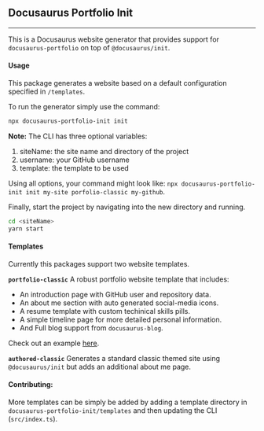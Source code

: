 ## Docusaurus Portfolio Init

---

This is a Docusaurus website generator that provides support for `docusaurus-portfolio` on top of `@docusaurus/init`.

#### Usage

This package generates a website based on a default configuration specified in `/templates`.

To run the generator simply use the command:

```sh
npx docusaurus-portfolio-init init
```

**Note:** The CLI has three optional variables:

1.  siteName: the site name and directory of the project
1.  username: your GitHub username
1.  template: the template to be used

Using all options, your command might look like: `npx docusaurus-portfolio-init init my-site porfolio-classic my-github`.

Finally, start the project by navigating into the new directory and running.

```sh
cd <siteName>
yarn start
```

#### Templates

Currently this packages support two website templates.

**`portfolio-classic`** A robust portfolio website template that includes:

- An introduction page with GitHub user and repository data.
- An about me section with auto generated social-media icons.
- A resume template with custom techinical skills pills.
- A simple timeline page for more detailed personal information.
- And Full blog support from `docusaurus-blog`.

Check out an example [here](https://github.io/silva-nick/porfolio).

**`authored-classic`** Generates a standard classic themed site using `@docusaurus/init` but adds an additional about me page.

#### Contributing:

More templates can be simply be added by adding a template directory in `docusaurus-portfolio-init/templates` and then updating the CLI (`src/index.ts`).
